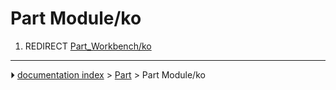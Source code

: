 # Part Module/ko
1.  REDIRECT [Part_Workbench/ko](Part_Workbench/ko.md)



---
⏵ [documentation index](../README.md) > [Part](Part_Workbench.md) > Part Module/ko

